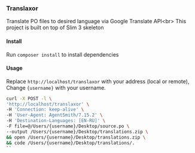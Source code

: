 ### Translaxor
Translate PO files to desired language via Google Translate API<br\>
This project is built on top of Slim 3 skeleton

#### Install

Run ```composer install``` to install dependencies

#### Usage

Replace ```http://localhost/translaxor``` with your address (local or remote),
Change ```{username}``` with your username.

```bash
curl -X POST -l \
'http://localhost/translaxor' \
-H 'Connection: keep-alive' \
-H 'User-Agent: AgentSmith/7.15.2' \
-H 'Destination-Languages: [EN-RU]' \
-F file=@/Users/{username}/Desktop/source.po \
--output /Users/{username}/Desktop/translations.zip \
&& open /Users/{username}/Desktop/translations.zip \
&& code /Users/{username}/Desktop/translations/.
``